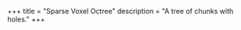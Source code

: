 +++
title = "Sparse Voxel Octree"
description = "A tree of chunks with holes."
+++

<div class="notice stub"></div>
